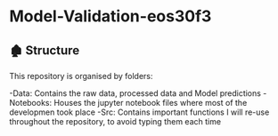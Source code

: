 # Model-Validation-eos30f3

## :derelict_house: Structure

This repository is organised by folders:

-Data: Contains the raw data, processed data and Model predictions
-Notebooks: Houses the jupyter notebook files where most of the developmen took place
-Src: Contains important functions I will re-use throughout the repository, to avoid typing them each time
